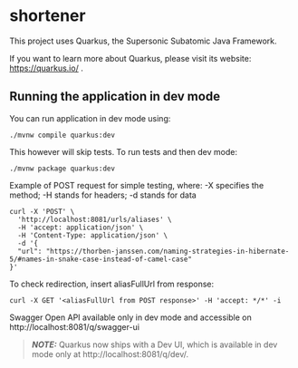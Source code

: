 # shortener

This project uses Quarkus, the Supersonic Subatomic Java Framework.

If you want to learn more about Quarkus, please visit its website: https://quarkus.io/ .

## Running the application in dev mode

You can run application in dev mode using:
```shell script
./mvnw compile quarkus:dev
```

This however will skip tests. To run tests and then dev mode:
```shell script
./mvnw package quarkus:dev
```

Example of POST request for simple testing, where:
-X specifies the method;
-H stands for headers;
-d stands for data
```shell script
curl -X 'POST' \
  'http://localhost:8081/urls/aliases' \
  -H 'accept: application/json' \
  -H 'Content-Type: application/json' \
  -d '{
  "url": "https://thorben-janssen.com/naming-strategies-in-hibernate-5/#names-in-snake-case-instead-of-camel-case"
}'
```

To check redirection, insert aliasFullUrl from response:
```shell script
curl -X GET '<aliasFullUrl from POST response>' -H 'accept: */*' -i
```

Swagger Open API available only in dev mode and accessible on http://localhost:8081/q/swagger-ui

> **_NOTE:_**  Quarkus now ships with a Dev UI, which is available in dev mode only at http://localhost:8081/q/dev/.